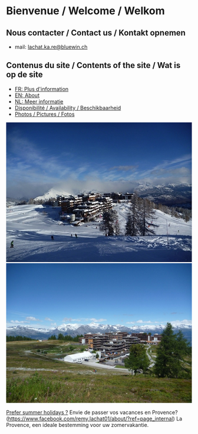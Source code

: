 <link rel="shortcut icon" type="image/png" href="/favicon.png">

# Bienvenue / Welcome / Welkom

## Nous contacter / Contact us / Kontakt opnemen

- mail: [lachat.ka.re@bluewin.ch](lachat.ka.re@bluewin.ch)

## Contenus du site / Contents of the site / Wat is op de site

- [FR: Plus d'information](about_fr.md)
- [EN: About](about_en.md)
- [NL: Meer informatie](about_nl.md)
- [Disponibilité / Availability / Beschikbaarheid](agenda.md)
- [Photos / Pictures / Fotos](images.md)

![Thyon en hiver](images/thyon_hiver.jpg)
![Thyon en été](images/thyon_ete.jpg)

[Prefer summer holidays ?](https://www.facebook.com/remy.lachat01/about/?ref=page_internal)
Envie de passer vos vacances en Provence?
(https://www.facebook.com/remy.lachat01/about/?ref=page_internal)
La Provence, een ideale bestemming voor uw zomervakantie.

<!--stackedit_data:
eyJoaXN0b3J5IjpbOTUwNTY0ODc3LC0xNzQ1MTc0ODI4XX0=
-->